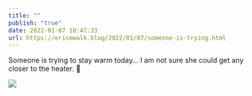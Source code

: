 ```yaml
---
title: ""
publish: "true"
date: 2022-01-07 10:47:33
url: https://ericmwalk.blog/2022/01/07/someone-is-trying.html
---
```


Someone is trying to stay warm today… I am not sure she could get any closer to the heater. 🐶

![](https://ericmwalk.blog/uploads/2022/29f39ee864.jpg)